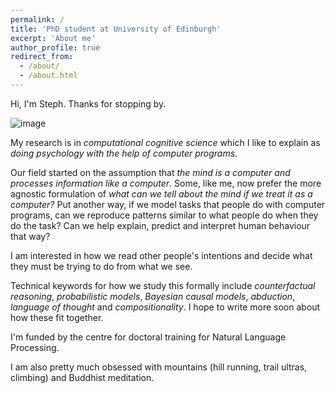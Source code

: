 ```yaml
---
permalink: /
title: 'PhD student at University of Edinburgh'
excerpt: 'About me'
author_profile: true
redirect_from:
  - /about/
  - /about.html
---
```


Hi, I'm Steph. Thanks for stopping by.

![image](images/scene.jpg 'nice wee placeholder pic')

My research is in _computational cognitive science_ which I like to explain as _doing psychology with the help of computer programs_.

Our field started on the assumption that _the mind is a computer and processes information like a computer_. Some, like me, now prefer the more agnostic formulation of _what can we tell about the mind if we treat it as a computer?_ Put another way, if we model tasks that people do with computer programs, can we reproduce patterns similar to what people do when they do the task? Can we help explain, predict and interpret human behaviour that way?

I am interested in how we read other people's intentions and decide what they must be trying to do from what we see.

Technical keywords for how we study this formally include _counterfactual reasoning_, _probabilistic models_, _Bayesian causal models_, _abduction_, _language of thought_ and _compositionality_. I hope to write more soon about how these fit together.

I'm funded by the centre for doctoral training for Natural Language Processing.

I am also pretty much obsessed with mountains (hill running, trail ultras, climbing) and Buddhist meditation.
